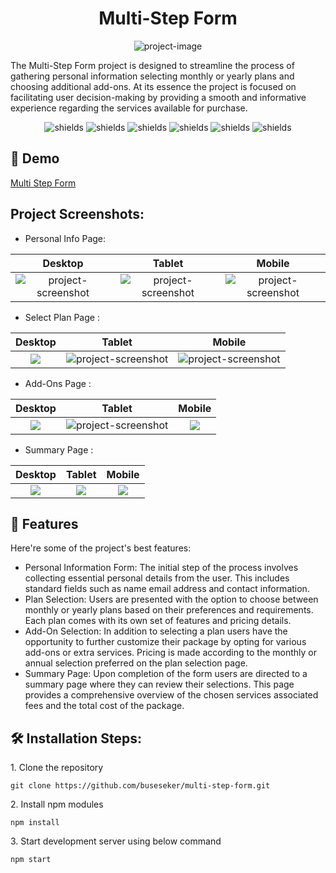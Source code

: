 <h1 align="center" id="title">Multi-Step Form</h1>

<p align="center"><img src="https://socialify.git.ci/buseseker/multi-step-form/image?language=1&amp;name=1&amp;owner=1&amp;pattern=Circuit%20Board&amp;theme=Light" alt="project-image"></p>

<p id="description">The Multi-Step Form project is designed to streamline the process of gathering personal information selecting monthly or yearly plans and choosing additional add-ons. At its essence the project is focused on facilitating user decision-making by providing a smooth and informative experience regarding the services available for purchase.</p>

<p align="center"><img src="https://img.shields.io/badge/VSCode-%23007ACC?style=flat&amp;logo=visualstudiocode&amp;logoColor=%23007ACC&amp;labelColor=white" alt="shields"> <img src="https://img.shields.io/badge/Node.js-%23339933?logo=nodedotjs&amp;labelColor=white" alt="shields"> <img src="https://img.shields.io/badge/React-%2361DAFB?style=flat&amp;logo=tailwindcss&amp;labelColor=white" alt="shields"> <img src="https://img.shields.io/badge/JavaScript-%23F7DF1E?logo=javascript&amp;labelColor=white" alt="shields"> <img src="https://img.shields.io/badge/HTML5-%23E34F26?logo=html5&amp;labelColor=white" alt="shields"> <img src="https://img.shields.io/badge/TailwindCSS-%2306B6D4?logo=tailwindcss&amp;labelColor=white" alt="shields"></p>

<h2>🚀 Demo</h2>

<a href="https://multi-step-form-96ce9.web.app" target="_blank" rel="noreferrer"> Multi Step Form </a>

<h2>Project Screenshots:</h2>

*   Personal Info Page:

| Desktop | Tablet | Mobile |
| :---: | :---: | :---: |
| <img src="https://private-user-images.githubusercontent.com/112654875/319180926-84972dcd-3d4f-47e5-a8e5-cd5702513180.png?jwt=eyJhbGciOiJIUzI1NiIsInR5cCI6IkpXVCJ9.eyJpc3MiOiJnaXRodWIuY29tIiwiYXVkIjoicmF3LmdpdGh1YnVzZXJjb250ZW50LmNvbSIsImtleSI6ImtleTUiLCJleHAiOjE3MTIxNDc2MzgsIm5iZiI6MTcxMjE0NzMzOCwicGF0aCI6Ii8xMTI2NTQ4NzUvMzE5MTgwOTI2LTg0OTcyZGNkLTNkNGYtNDdlNS1hOGU1LWNkNTcwMjUxMzE4MC5wbmc_WC1BbXotQWxnb3JpdGhtPUFXUzQtSE1BQy1TSEEyNTYmWC1BbXotQ3JlZGVudGlhbD1BS0lBVkNPRFlMU0E1M1BRSzRaQSUyRjIwMjQwNDAzJTJGdXMtZWFzdC0xJTJGczMlMkZhd3M0X3JlcXVlc3QmWC1BbXotRGF0ZT0yMDI0MDQwM1QxMjI4NThaJlgtQW16LUV4cGlyZXM9MzAwJlgtQW16LVNpZ25hdHVyZT02Njg1ZWU3NThkNTE0YmM5ODg4MTQwOTJkMTdkNTI4ZDNmMjdlNWJmZGIwMzI1OTg1NjUyYThmNWYzMmM4MzE4JlgtQW16LVNpZ25lZEhlYWRlcnM9aG9zdCZhY3Rvcl9pZD0wJmtleV9pZD0wJnJlcG9faWQ9MCJ9.1sNMTLIFI_YBMhSrp2i9az3zhdXTS3N9qA6Fxlh50AI" alt="project-screenshot">| <img src="https://private-user-images.githubusercontent.com/112654875/319181115-62901c73-f56c-4de7-882c-fe7fcf62ef8f.png?jwt=eyJhbGciOiJIUzI1NiIsInR5cCI6IkpXVCJ9.eyJpc3MiOiJnaXRodWIuY29tIiwiYXVkIjoicmF3LmdpdGh1YnVzZXJjb250ZW50LmNvbSIsImtleSI6ImtleTUiLCJleHAiOjE3MTIxNDc2MzgsIm5iZiI6MTcxMjE0NzMzOCwicGF0aCI6Ii8xMTI2NTQ4NzUvMzE5MTgxMTE1LTYyOTAxYzczLWY1NmMtNGRlNy04ODJjLWZlN2ZjZjYyZWY4Zi5wbmc_WC1BbXotQWxnb3JpdGhtPUFXUzQtSE1BQy1TSEEyNTYmWC1BbXotQ3JlZGVudGlhbD1BS0lBVkNPRFlMU0E1M1BRSzRaQSUyRjIwMjQwNDAzJTJGdXMtZWFzdC0xJTJGczMlMkZhd3M0X3JlcXVlc3QmWC1BbXotRGF0ZT0yMDI0MDQwM1QxMjI4NThaJlgtQW16LUV4cGlyZXM9MzAwJlgtQW16LVNpZ25hdHVyZT1iZjczZmU3ZDJhYTVlZDQ5YThmZjVlZDcwYTFmMzhmZTM1NzQzOWE3OWVlOTUyY2U3MmMxMmUzYzA4M2NhYjJjJlgtQW16LVNpZ25lZEhlYWRlcnM9aG9zdCZhY3Rvcl9pZD0wJmtleV9pZD0wJnJlcG9faWQ9MCJ9.YWUWF-8F1xUp5TXt03hDMoMce2-xVES8YAwVXMN2ALo" alt="project-screenshot">| <img src="https://private-user-images.githubusercontent.com/112654875/319181211-03b19ed8-055a-4993-98a8-d654102341a4.png?jwt=eyJhbGciOiJIUzI1NiIsInR5cCI6IkpXVCJ9.eyJpc3MiOiJnaXRodWIuY29tIiwiYXVkIjoicmF3LmdpdGh1YnVzZXJjb250ZW50LmNvbSIsImtleSI6ImtleTUiLCJleHAiOjE3MTIxNDc2MzgsIm5iZiI6MTcxMjE0NzMzOCwicGF0aCI6Ii8xMTI2NTQ4NzUvMzE5MTgxMjExLTAzYjE5ZWQ4LTA1NWEtNDk5My05OGE4LWQ2NTQxMDIzNDFhNC5wbmc_WC1BbXotQWxnb3JpdGhtPUFXUzQtSE1BQy1TSEEyNTYmWC1BbXotQ3JlZGVudGlhbD1BS0lBVkNPRFlMU0E1M1BRSzRaQSUyRjIwMjQwNDAzJTJGdXMtZWFzdC0xJTJGczMlMkZhd3M0X3JlcXVlc3QmWC1BbXotRGF0ZT0yMDI0MDQwM1QxMjI4NThaJlgtQW16LUV4cGlyZXM9MzAwJlgtQW16LVNpZ25hdHVyZT1hMWFiNTFlN2E1ZTQ2ZTBlMTlhOWM3YzZjMGM5ZDQyZTZjNjQ5YjE1ZGFiYTJhODRmYWQ1MzA1ZDZlODk5OTA0JlgtQW16LVNpZ25lZEhlYWRlcnM9aG9zdCZhY3Rvcl9pZD0wJmtleV9pZD0wJnJlcG9faWQ9MCJ9.suECTC68lOGSkLUfDU9vSJG19b9qq9yu5Fnen_W_P1Y" alt="project-screenshot">|

*  Select Plan Page :
  
| Desktop | Tablet | Mobile |
| :---: | :---: | :---: |
| <img src="https://private-user-images.githubusercontent.com/112654875/319181259-30be3daa-9fbc-4751-9901-d5970f2c73fe.png?jwt=eyJhbGciOiJIUzI1NiIsInR5cCI6IkpXVCJ9.eyJpc3MiOiJnaXRodWIuY29tIiwiYXVkIjoicmF3LmdpdGh1YnVzZXJjb250ZW50LmNvbSIsImtleSI6ImtleTUiLCJleHAiOjE3MTIxNDc2MzgsIm5iZiI6MTcxMjE0NzMzOCwicGF0aCI6Ii8xMTI2NTQ4NzUvMzE5MTgxMjU5LTMwYmUzZGFhLTlmYmMtNDc1MS05OTAxLWQ1OTcwZjJjNzNmZS5wbmc_WC1BbXotQWxnb3JpdGhtPUFXUzQtSE1BQy1TSEEyNTYmWC1BbXotQ3JlZGVudGlhbD1BS0lBVkNPRFlMU0E1M1BRSzRaQSUyRjIwMjQwNDAzJTJGdXMtZWFzdC0xJTJGczMlMkZhd3M0X3JlcXVlc3QmWC1BbXotRGF0ZT0yMDI0MDQwM1QxMjI4NThaJlgtQW16LUV4cGlyZXM9MzAwJlgtQW16LVNpZ25hdHVyZT01OWI5YWNmZDY0ZDMwN2EwMmMzOWI0Y2FiNjUzY2M4MjhjNjVkMGM3NmVmNmFjYWU5MjMxMDEwNGU1NjU5MDhjJlgtQW16LVNpZ25lZEhlYWRlcnM9aG9zdCZhY3Rvcl9pZD0wJmtleV9pZD0wJnJlcG9faWQ9MCJ9.Zg0md-r667edZfJqjXIg-OVwsG5V2Li5tyu_K7BQndM">| <img src="https://private-user-images.githubusercontent.com/112654875/319181330-1c6bca25-fed0-4ba9-b1e2-1877c8fe71b2.png?jwt=eyJhbGciOiJIUzI1NiIsInR5cCI6IkpXVCJ9.eyJpc3MiOiJnaXRodWIuY29tIiwiYXVkIjoicmF3LmdpdGh1YnVzZXJjb250ZW50LmNvbSIsImtleSI6ImtleTUiLCJleHAiOjE3MTIxNDc2MzgsIm5iZiI6MTcxMjE0NzMzOCwicGF0aCI6Ii8xMTI2NTQ4NzUvMzE5MTgxMzMwLTFjNmJjYTI1LWZlZDAtNGJhOS1iMWUyLTE4NzdjOGZlNzFiMi5wbmc_WC1BbXotQWxnb3JpdGhtPUFXUzQtSE1BQy1TSEEyNTYmWC1BbXotQ3JlZGVudGlhbD1BS0lBVkNPRFlMU0E1M1BRSzRaQSUyRjIwMjQwNDAzJTJGdXMtZWFzdC0xJTJGczMlMkZhd3M0X3JlcXVlc3QmWC1BbXotRGF0ZT0yMDI0MDQwM1QxMjI4NThaJlgtQW16LUV4cGlyZXM9MzAwJlgtQW16LVNpZ25hdHVyZT00YzM3ZTE3ZGI5MzllZmE5N2JkN2I0YTE1NTIxYjVhZmNhY2ExN2QwMzhkNWQ4NDBkYWI4MjE4YjE0ZDcxOGU2JlgtQW16LVNpZ25lZEhlYWRlcnM9aG9zdCZhY3Rvcl9pZD0wJmtleV9pZD0wJnJlcG9faWQ9MCJ9.qjo9ELqTI06j941rP8GgaZ1vOkYwufffa-CIwS5bHCQ" alt="project-screenshot">| <img src="https://private-user-images.githubusercontent.com/112654875/319181398-0be12af1-3cc5-463f-89e0-8c8716c183fa.png?jwt=eyJhbGciOiJIUzI1NiIsInR5cCI6IkpXVCJ9.eyJpc3MiOiJnaXRodWIuY29tIiwiYXVkIjoicmF3LmdpdGh1YnVzZXJjb250ZW50LmNvbSIsImtleSI6ImtleTUiLCJleHAiOjE3MTIxNDc2MzgsIm5iZiI6MTcxMjE0NzMzOCwicGF0aCI6Ii8xMTI2NTQ4NzUvMzE5MTgxMzk4LTBiZTEyYWYxLTNjYzUtNDYzZi04OWUwLThjODcxNmMxODNmYS5wbmc_WC1BbXotQWxnb3JpdGhtPUFXUzQtSE1BQy1TSEEyNTYmWC1BbXotQ3JlZGVudGlhbD1BS0lBVkNPRFlMU0E1M1BRSzRaQSUyRjIwMjQwNDAzJTJGdXMtZWFzdC0xJTJGczMlMkZhd3M0X3JlcXVlc3QmWC1BbXotRGF0ZT0yMDI0MDQwM1QxMjI4NThaJlgtQW16LUV4cGlyZXM9MzAwJlgtQW16LVNpZ25hdHVyZT03NzQ0OGZlOWE1ZWU3M2RkYTQ4OTkxY2YyYzQyMWMyYjVlMTNlNTc0ZWZjOGRjNmQyYWE1YWEyN2EyZjEwNzhlJlgtQW16LVNpZ25lZEhlYWRlcnM9aG9zdCZhY3Rvcl9pZD0wJmtleV9pZD0wJnJlcG9faWQ9MCJ9.vdeEMWDilw2glctQd7LhryvxlZFPG_pO7QtR3ULaOTI" alt="project-screenshot">|

*  Add-Ons Page :

| Desktop | Tablet | Mobile |
| :---: | :---: | :---: |
| <img src="https://private-user-images.githubusercontent.com/112654875/319181474-300accc0-0704-4fbb-8e7b-0e74a945c7e9.png?jwt=eyJhbGciOiJIUzI1NiIsInR5cCI6IkpXVCJ9.eyJpc3MiOiJnaXRodWIuY29tIiwiYXVkIjoicmF3LmdpdGh1YnVzZXJjb250ZW50LmNvbSIsImtleSI6ImtleTUiLCJleHAiOjE3MTIxNDc2MzgsIm5iZiI6MTcxMjE0NzMzOCwicGF0aCI6Ii8xMTI2NTQ4NzUvMzE5MTgxNDc0LTMwMGFjY2MwLTA3MDQtNGZiYi04ZTdiLTBlNzRhOTQ1YzdlOS5wbmc_WC1BbXotQWxnb3JpdGhtPUFXUzQtSE1BQy1TSEEyNTYmWC1BbXotQ3JlZGVudGlhbD1BS0lBVkNPRFlMU0E1M1BRSzRaQSUyRjIwMjQwNDAzJTJGdXMtZWFzdC0xJTJGczMlMkZhd3M0X3JlcXVlc3QmWC1BbXotRGF0ZT0yMDI0MDQwM1QxMjI4NThaJlgtQW16LUV4cGlyZXM9MzAwJlgtQW16LVNpZ25hdHVyZT0yZjdmN2RmM2U0NWU2YjQzODIwOTQ4MWQ5NjI3ODdlZTJmMDgwYTM1NzU0ZmY4ZTdmZWFkYWZhZGI0YTQ2MGY3JlgtQW16LVNpZ25lZEhlYWRlcnM9aG9zdCZhY3Rvcl9pZD0wJmtleV9pZD0wJnJlcG9faWQ9MCJ9.2RCUBIjM3hXailnWn-KhVS9z9ms7CqT7vC5nTkkME30">| <img src="https://private-user-images.githubusercontent.com/112654875/319181549-ad05582e-d044-4e8a-99ab-e15e6295710f.png?jwt=eyJhbGciOiJIUzI1NiIsInR5cCI6IkpXVCJ9.eyJpc3MiOiJnaXRodWIuY29tIiwiYXVkIjoicmF3LmdpdGh1YnVzZXJjb250ZW50LmNvbSIsImtleSI6ImtleTUiLCJleHAiOjE3MTIxNDc2MzgsIm5iZiI6MTcxMjE0NzMzOCwicGF0aCI6Ii8xMTI2NTQ4NzUvMzE5MTgxNTQ5LWFkMDU1ODJlLWQwNDQtNGU4YS05OWFiLWUxNWU2Mjk1NzEwZi5wbmc_WC1BbXotQWxnb3JpdGhtPUFXUzQtSE1BQy1TSEEyNTYmWC1BbXotQ3JlZGVudGlhbD1BS0lBVkNPRFlMU0E1M1BRSzRaQSUyRjIwMjQwNDAzJTJGdXMtZWFzdC0xJTJGczMlMkZhd3M0X3JlcXVlc3QmWC1BbXotRGF0ZT0yMDI0MDQwM1QxMjI4NThaJlgtQW16LUV4cGlyZXM9MzAwJlgtQW16LVNpZ25hdHVyZT0xMWQ5OTQyNDMxMzFiNWIxZDZjODBjMjQ0OGY4ZWNlN2EzYzE5YzhmOWU0M2M5NzNhMmQ0NTlhNTlkNjVhZWUwJlgtQW16LVNpZ25lZEhlYWRlcnM9aG9zdCZhY3Rvcl9pZD0wJmtleV9pZD0wJnJlcG9faWQ9MCJ9.TM_Lp7eHzpPk1-XOsnMFdsMkzpepdY3x5QAmZEY1Qbw" alt="project-screenshot">| <img src="https://private-user-images.githubusercontent.com/112654875/319181602-f71f927f-b089-45be-a43f-a13113de81fd.png?jwt=eyJhbGciOiJIUzI1NiIsInR5cCI6IkpXVCJ9.eyJpc3MiOiJnaXRodWIuY29tIiwiYXVkIjoicmF3LmdpdGh1YnVzZXJjb250ZW50LmNvbSIsImtleSI6ImtleTUiLCJleHAiOjE3MTIxNDc2MzgsIm5iZiI6MTcxMjE0NzMzOCwicGF0aCI6Ii8xMTI2NTQ4NzUvMzE5MTgxNjAyLWY3MWY5MjdmLWIwODktNDViZS1hNDNmLWExMzExM2RlODFmZC5wbmc_WC1BbXotQWxnb3JpdGhtPUFXUzQtSE1BQy1TSEEyNTYmWC1BbXotQ3JlZGVudGlhbD1BS0lBVkNPRFlMU0E1M1BRSzRaQSUyRjIwMjQwNDAzJTJGdXMtZWFzdC0xJTJGczMlMkZhd3M0X3JlcXVlc3QmWC1BbXotRGF0ZT0yMDI0MDQwM1QxMjI4NThaJlgtQW16LUV4cGlyZXM9MzAwJlgtQW16LVNpZ25hdHVyZT0yNTdlMTVjNjdiOGE1NzRhZGMyN2ZhYzhkY2IyZmExMjlhOTcyM2RiYjRjOTlmYmI5MTQ4ZDZlMjQ1ZTRjOTliJlgtQW16LVNpZ25lZEhlYWRlcnM9aG9zdCZhY3Rvcl9pZD0wJmtleV9pZD0wJnJlcG9faWQ9MCJ9.GN-7emEPILlZrlyd8vUDubg8H05SvFB9IsSICPm4Cj8">|

*  Summary Page :

| Desktop | Tablet | Mobile |
| :---: | :---: | :---: |
| <img src="https://private-user-images.githubusercontent.com/112654875/319181710-dc163a1b-3b26-44a3-bd85-4e184eb0a957.png?jwt=eyJhbGciOiJIUzI1NiIsInR5cCI6IkpXVCJ9.eyJpc3MiOiJnaXRodWIuY29tIiwiYXVkIjoicmF3LmdpdGh1YnVzZXJjb250ZW50LmNvbSIsImtleSI6ImtleTUiLCJleHAiOjE3MTIxNDc2MzgsIm5iZiI6MTcxMjE0NzMzOCwicGF0aCI6Ii8xMTI2NTQ4NzUvMzE5MTgxNzEwLWRjMTYzYTFiLTNiMjYtNDRhMy1iZDg1LTRlMTg0ZWIwYTk1Ny5wbmc_WC1BbXotQWxnb3JpdGhtPUFXUzQtSE1BQy1TSEEyNTYmWC1BbXotQ3JlZGVudGlhbD1BS0lBVkNPRFlMU0E1M1BRSzRaQSUyRjIwMjQwNDAzJTJGdXMtZWFzdC0xJTJGczMlMkZhd3M0X3JlcXVlc3QmWC1BbXotRGF0ZT0yMDI0MDQwM1QxMjI4NThaJlgtQW16LUV4cGlyZXM9MzAwJlgtQW16LVNpZ25hdHVyZT02Zjg3M2ZhNzc2YjIyYjE0M2FiYjVhNzA5MmYxOTk0MjNmMDUyMTY0ZTVlNzdhOGRkMjQ2N2Q2NDk2MzQ4N2Q3JlgtQW16LVNpZ25lZEhlYWRlcnM9aG9zdCZhY3Rvcl9pZD0wJmtleV9pZD0wJnJlcG9faWQ9MCJ9.ltnI6Gj67Xqh_GoEtBTMCsxfOmZVzu-mcG74zN9exVs">| <img src="https://private-user-images.githubusercontent.com/112654875/319181777-6878e9c8-9053-46e7-81e3-df71c90dda43.png?jwt=eyJhbGciOiJIUzI1NiIsInR5cCI6IkpXVCJ9.eyJpc3MiOiJnaXRodWIuY29tIiwiYXVkIjoicmF3LmdpdGh1YnVzZXJjb250ZW50LmNvbSIsImtleSI6ImtleTUiLCJleHAiOjE3MTIxNDc2MzgsIm5iZiI6MTcxMjE0NzMzOCwicGF0aCI6Ii8xMTI2NTQ4NzUvMzE5MTgxNzc3LTY4NzhlOWM4LTkwNTMtNDZlNy04MWUzLWRmNzFjOTBkZGE0My5wbmc_WC1BbXotQWxnb3JpdGhtPUFXUzQtSE1BQy1TSEEyNTYmWC1BbXotQ3JlZGVudGlhbD1BS0lBVkNPRFlMU0E1M1BRSzRaQSUyRjIwMjQwNDAzJTJGdXMtZWFzdC0xJTJGczMlMkZhd3M0X3JlcXVlc3QmWC1BbXotRGF0ZT0yMDI0MDQwM1QxMjI4NThaJlgtQW16LUV4cGlyZXM9MzAwJlgtQW16LVNpZ25hdHVyZT1iMDA0ZTE1NDc2OGQzZjAxNDg1YjkwZGQzYjlmYzdiZDNlNTQzMzMwMmMyZGVmYWUzODAwZjJhOTBlZDIwOTI5JlgtQW16LVNpZ25lZEhlYWRlcnM9aG9zdCZhY3Rvcl9pZD0wJmtleV9pZD0wJnJlcG9faWQ9MCJ9.20Ohcct_LNC2OySu0xYx1KLStaODr9qIKWi2J_MSVI4">| <img src="https://private-user-images.githubusercontent.com/112654875/319181823-1f34f9a1-5b8e-4d3d-829d-c042932b811b.png?jwt=eyJhbGciOiJIUzI1NiIsInR5cCI6IkpXVCJ9.eyJpc3MiOiJnaXRodWIuY29tIiwiYXVkIjoicmF3LmdpdGh1YnVzZXJjb250ZW50LmNvbSIsImtleSI6ImtleTUiLCJleHAiOjE3MTIxNDc2MzgsIm5iZiI6MTcxMjE0NzMzOCwicGF0aCI6Ii8xMTI2NTQ4NzUvMzE5MTgxODIzLTFmMzRmOWExLTViOGUtNGQzZC04MjlkLWMwNDI5MzJiODExYi5wbmc_WC1BbXotQWxnb3JpdGhtPUFXUzQtSE1BQy1TSEEyNTYmWC1BbXotQ3JlZGVudGlhbD1BS0lBVkNPRFlMU0E1M1BRSzRaQSUyRjIwMjQwNDAzJTJGdXMtZWFzdC0xJTJGczMlMkZhd3M0X3JlcXVlc3QmWC1BbXotRGF0ZT0yMDI0MDQwM1QxMjI4NThaJlgtQW16LUV4cGlyZXM9MzAwJlgtQW16LVNpZ25hdHVyZT1hNTBmMWZiZTVkY2I5Yzg4YWJjMmVmYWM5ZjM5MmQxZGRlZGM5NTFiYjFjYTM4YzBlOTRlOWNiYWVlYjYzOTI1JlgtQW16LVNpZ25lZEhlYWRlcnM9aG9zdCZhY3Rvcl9pZD0wJmtleV9pZD0wJnJlcG9faWQ9MCJ9.44a3z45782Tkga-9tylNikYw8ILWorkIJkWY2HVW5rA">|
  
<h2>🧐 Features</h2>

Here're some of the project's best features:

*   Personal Information Form: The initial step of the process involves collecting essential personal details from the user. This includes standard fields such as name email address and contact information.
*   Plan Selection: Users are presented with the option to choose between monthly or yearly plans based on their preferences and requirements. Each plan comes with its own set of features and pricing details.
*   Add-On Selection: In addition to selecting a plan users have the opportunity to further customize their package by opting for various add-ons or extra services. Pricing is made according to the monthly or annual selection preferred on the plan selection page.
*   Summary Page: Upon completion of the form users are directed to a summary page where they can review their selections. This page provides a comprehensive overview of the chosen services associated fees and the total cost of the package.

<h2>🛠️ Installation Steps:</h2>

<p>1. Clone the repository</p>

```
git clone https://github.com/buseseker/multi-step-form.git
```

<p>2. Install npm modules</p>

```
npm install
```

<p>3. Start development server using below command</p>

```
npm start
```



  
  


